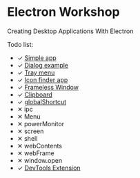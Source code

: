 # Electron Workshop

Creating Desktop Applications With Electron

Todo list:

* ✓ [Simple app](https://github.com/arifcakiroglu/electron-workshop/tree/master/simple-app)
* ✓ [Dialog example](https://github.com/arifcakiroglu/electron-workshop/tree/master/dialog-example)
* ✓ [Tray menu](https://github.com/arifcakiroglu/electron-workshop/tree/master/tray-menu)
* ✓ [Icon finder app](https://github.com/arifcakiroglu/electron-workshop/tree/master/icon-finder)
* ✓ [Frameless Window](https://github.com/arifcakiroglu/electron-workshop/tree/master/frameless-window)
* ✓ [Clipboard](https://github.com/arifcakiroglu/electron-workshop/tree/master/clipboard)
* ✓ [globalShortcut](https://github.com/arifcakiroglu/electron-workshop/tree/master/global-shortcut)
* ✕ ipc
* ✕ Menu
* ✕ powerMonitor
* ✕ screen
* ✕ shell
* ✕ webContents
* ✕ webFrame
* ✕ window.open
* ✓ [DevTools Extension](https://github.com/arifcakiroglu/electron-workshop/tree/master/devtools-extension)

